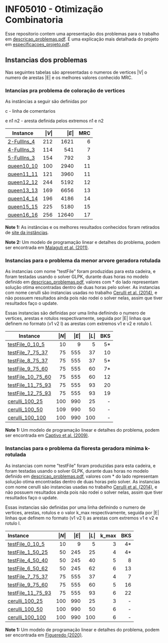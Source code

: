 # INF05010 - Otimização Combinatoria

Esse repositorio contem uma apresentação dos problemas para o trabalho em [descricao_problemas.pdf](descricao_problemas.pdf). E uma explicação mais detalhada do projeto em  [especificacoes_projeto.pdf](especificacoes_projeto.pdf).

## Instancias dos problemas

Nas seguintes tabelas são apresentadas o numeros de vertices |V| o numero de arestas |E| e os melhores valores conhecido MRC.
### Intancias pra problema de coloração de vertices

As instâncias a seguir são definidas por

c - linha de comentarios

e n1 n2 - aresta definida pelos extremos n1 e n2

| Instance | \|_V_\| | \|_E_\| | MRC|
|----------|-------:|---------:|------:|
|[2-FullIns_4](instances/CG/2-FullIns_4.col)      |212   |1621  |6   |
|[4-FullIns_3](instances/CG/4-FullIns_3.col)      |114   |541  |7   |
|[5-FullIns_3](instances/CG/5-FullIns_3.col)      |154   | 792  |3   |
|[queen10_10](instances/CG/queen10_10.col)      |100   |2940  |11   |
|[queen11_11](instances/CG/queen11_11.col)    |121  |3960  |11   |
|[queen12_12](instances/CG/queen12_12.col)    |244  |5192  |12  |
|[queen13_13](instances/CG/queen13_13.col)    |169  |6656  |13  |
|[queen14_14](instances/CG/queen14_14.col)    |196  |4186	  |14  |
|[queen15_15](instances/CG/queen15_15.col)  |225  |5180  |15  |
|[queen16_16](instances/CG/queen16_16.col)  |256  |12640  |17  |


__Note 1:__ As instâncias e os melhores resultados conhecidos foram retirados de [site da instâncias](https://sites.google.com/site/graphcoloring/vertex-coloring).

__Note 2:__ Um modelo de programação linear e detalhes do problema, podem ser encontrada em [Malaguti et al. (2011)](https://www.sciencedirect.com/science/article/pii/S157252861000054X).


### Instancias para o problema da menor arvore geradora rotulada

As instancias com nome "testFile" foram produzidas para esta cadeira, e foram testadas usando o solver GLPK, durante duas horas no modelo definido em  [descricao_problemas.pdf](descricao_problemas.pdf), valores com * do lado representam solução otima encontradas dentro de duas horas pelo solver. As instancias com nome cerulli são instancias usadas no trabalho [Cerulli et al. (2014)](https://www.sciencedirect.com/science/article/pii/S1877042813054682#:~:text=In%20the%20k%2Dlabeled%20Spanning,most%20kmax%20different%20labels.), e não possuem resultados ainda pois não rodei o solver nelas, assim que tiver resultados faço o update. 

Essas instancias são definidas por uma linha definindo o numero de vertices, arestas e rotulos respectivamente, seguida por |E| linhas que definem no formato (v1 v2 l) as arestas com extremos v1 e v2 e rotulo l.

| Instance | \|_N_\| | \|_E_\| |  \|_L_\| |  BKS|
|----------|-------:|---------:|------:|------:|
|[testFile_0_10_5 ](instances/MAGR/testFile_0_10_5.col) | 10 | 9 | 5 | 5* |
|[testFile_7_75_37  ](instances/MAGR/testFile_7_75_37.col) | 75  | 555 | 37 | 10 |
|[testFile_8_75_37  ](instances/MAGR/testFile_8_75_37.col) | 75  | 555 | 37 | 5* |
|[testFile_9_75_60  ](instances/MAGR/testFile_9_75_60.col) | 75  | 555 |  60 | 7* |
|[testFile_10_75_60  ](instances/MAGR/testFile_10_75_60.col) | 75  | 555 | 60 | 12 |
|[testFile_11_75_93 ](instances/MAGR/testFile_11_75_93.col) | 75  | 555 | 93 | 20  |
|[testFile_12_75_93 ](instances/MAGR/testFile_12_75_93.col) | 75 | 555 | 93 | 19 |
|[cerulli_100_25 ](instances/MAGR/cerulli_100_25.col) | 100 | 990 | 25  | - |
|[cerulli_100_50](instances/MAGR/cerulli_100_50.col) | 109 | 990 | 50 | - |
|[cerulli_100_100](instances/MAGR/cerulli_100_100.col) | 100 | 990 | 100 | - |

__Note 1:__ Um modelo de programação linear e detalhes do problema, podem ser encontrada em [Captivo et al. (2009)](https://www.sciencedirect.com/science/article/abs/pii/S0305054809000458).

### Instancias para o problema da floresta geradora minima k-rotulada

As instancias com nome "testFile" foram produzidas para esta cadeira, e foram testadas usando o solver GLPK, durante duas horas no modelo definido em  [descricao_problemas.pdf](descricao_problemas.pdf), valores com * do lado representam solução otima encontradas dentro de duas horas pelo solver. As instancias com nome cerulli são instancias usadas no trabalho [Cerulli et al. (2014)](https://www.sciencedirect.com/science/article/pii/S1877042813054682#:~:text=In%20the%20k%2Dlabeled%20Spanning,most%20kmax%20different%20labels.), e não possuem resultados ainda pois não rodei o solver nelas, assim que tiver resultados faço o update. 

Essas instancias são definidas por uma linha definindo o numero de vertices, arestas, rotulos e o valor k_max respectivamente, seguida por |E| linhas que definem no formato (v1 v2 l) as arestas com extremos v1 e v2 e rotulo l.


| Instance | \|_N_\| | \|_E_\| |  \|_L_\||  k_max|  BKS|
|:---------|----------:|-----:|------:|------:|------:|
|[testFile_0_10_5 ](instances/FGMkR/testFile_0_10_5.col) | 10 | 9  | 5  | 3 | 4* |
|[testFile_1_50_25  ](instances/FGMkR/testFile_1_50_25.col) | 50 | 245 | 25 | 4 | 4* |
|[testFile_4_50_40  ](instances/FGMkR/testFile_4_50_40.col) | 50 | 245 | 40 | 5 | 8 |
|[testFile_6_50_62  ](instances/FGMkR/testFile_6_50_62.col) | 50 | 245 | 62 | 6 | 13 |
|[testFile_7_75_37  ](instances/FGMkR/testFile_7_75_37.col) | 75 | 555 | 37 | 4 | 7 |
|[testFile_9_75_60 ](instances/FGMkR/testFile_9_75_60.col) | 75 | 555 | 60 | 5 | 16 |
|[testFile_11_75_93 ](instances/FGMkR/testFile_11_75_93.col) | 75 | 555 | 93 | 6 | 22 |
|[cerulli_100_25 ](instances/FGMkR/cerulli_100_25.col) | 100 | 990 | 25  | 3 | - |
|[cerulli_100_50](instances/FGMkR/cerulli_100_50.col) | 100 | 990 | 50 | 6 | - |
|[cerulli_100_100](instances/FGMkR/cerulli_100_100.col) | 100 | 990 | 100 | 6 | - |


__Note 1:__ Um modelo de programação linear e detalhes do problema, podem ser encontrada em [Figueredo (2020)](http://www.repositorio.ufc.br/bitstream/riufc/50722/3/2020_dis_pjafigueredo.pdf).



